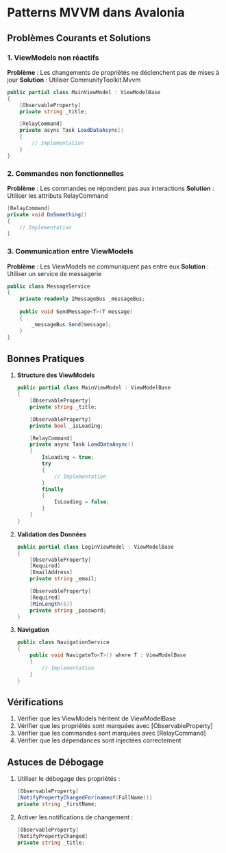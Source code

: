 # Patterns MVVM dans Avalonia

## Problèmes Courants et Solutions

### 1. ViewModels non réactifs
**Problème** : Les changements de propriétés ne déclenchent pas de mises à jour
**Solution** : Utiliser CommunityToolkit.Mvvm
```csharp
public partial class MainViewModel : ViewModelBase
{
    [ObservableProperty]
    private string _title;

    [RelayCommand]
    private async Task LoadDataAsync()
    {
        // Implementation
    }
}
```

### 2. Commandes non fonctionnelles
**Problème** : Les commandes ne répondent pas aux interactions
**Solution** : Utiliser les attributs RelayCommand
```csharp
[RelayCommand]
private void DoSomething()
{
    // Implementation
}
```

### 3. Communication entre ViewModels
**Problème** : Les ViewModels ne communiquent pas entre eux
**Solution** : Utiliser un service de messagerie
```csharp
public class MessageService
{
    private readonly IMessageBus _messageBus;
    
    public void SendMessage<T>(T message)
    {
        _messageBus.Send(message);
    }
}
```

## Bonnes Pratiques

1. **Structure des ViewModels**
   ```csharp
   public partial class MainViewModel : ViewModelBase
   {
       [ObservableProperty]
       private string _title;

       [ObservableProperty]
       private bool _isLoading;

       [RelayCommand]
       private async Task LoadDataAsync()
       {
           IsLoading = true;
           try
           {
               // Implementation
           }
           finally
           {
               IsLoading = false;
           }
       }
   }
   ```

2. **Validation des Données**
   ```csharp
   public partial class LoginViewModel : ViewModelBase
   {
       [ObservableProperty]
       [Required]
       [EmailAddress]
       private string _email;

       [ObservableProperty]
       [Required]
       [MinLength(6)]
       private string _password;
   }
   ```

3. **Navigation**
   ```csharp
   public class NavigationService
   {
       public void NavigateTo<T>() where T : ViewModelBase
       {
           // Implementation
       }
   }
   ```

## Vérifications

1. Vérifier que les ViewModels héritent de ViewModelBase
2. Vérifier que les propriétés sont marquées avec [ObservableProperty]
3. Vérifier que les commandes sont marquées avec [RelayCommand]
4. Vérifier que les dépendances sont injectées correctement

## Astuces de Débogage

1. Utiliser le débogage des propriétés :
   ```csharp
   [ObservableProperty]
   [NotifyPropertyChangedFor(nameof(FullName))]
   private string _firstName;
   ```

2. Activer les notifications de changement :
   ```csharp
   [ObservableProperty]
   [NotifyPropertyChanged]
   private string _title;
   ``` 